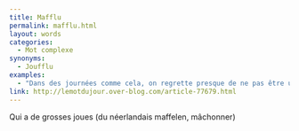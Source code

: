 ```yaml
---
title: Mafflu
permalink: mafflu.html
layout: words
categories:
  - Mot complexe
synonyms:
  - Joufflu
examples:
  - "Dans des journées comme cela, on regrette presque de ne pas être un bovidé mafflu."
link: http://lemotdujour.over-blog.com/article-77679.html
---
```


Qui a de grosses joues (du néerlandais maffelen, mâchonner)

